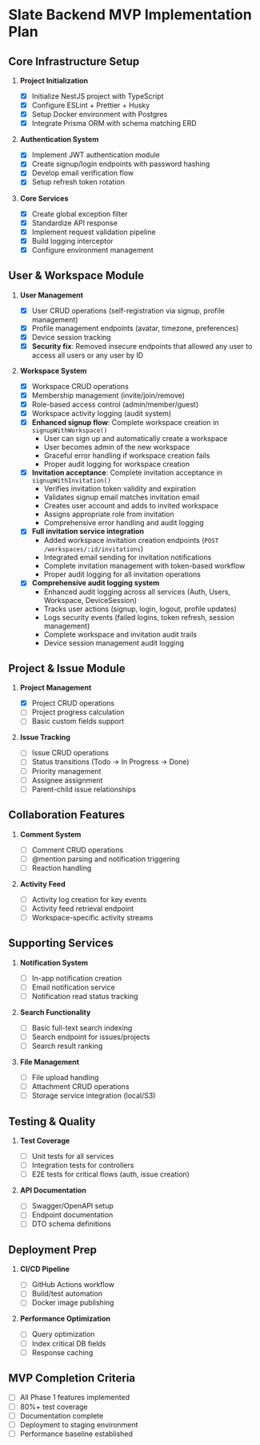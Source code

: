 # Slate Backend MVP Implementation Plan

## Core Infrastructure Setup

1. **Project Initialization**

   - [x] Initialize NestJS project with TypeScript
   - [x] Configure ESLint + Prettier + Husky
   - [x] Setup Docker environment with Postgres
   - [x] Integrate Prisma ORM with schema matching ERD

2. **Authentication System**

   - [x] Implement JWT authentication module
   - [x] Create signup/login endpoints with password hashing
   - [x] Develop email verification flow
   - [x] Setup refresh token rotation

3. **Core Services**
   - [x] Create global exception filter
   - [x] Standardize API response
   - [x] Implement request validation pipeline
   - [x] Build logging interceptor
   - [x] Configure environment management

## User & Workspace Module

1. **User Management**

   - [x] User CRUD operations (self-registration via signup, profile management)
   - [x] Profile management endpoints (avatar, timezone, preferences)
   - [x] Device session tracking
   - [x] **Security fix**: Removed insecure endpoints that allowed any user to access all users or any user by ID

2. **Workspace System**
   - [x] Workspace CRUD operations
   - [x] Membership management (invite/join/remove)
   - [x] Role-based access control (admin/member/guest)
   - [x] Workspace activity logging (audit system)
   - [x] **Enhanced signup flow**: Complete workspace creation in `signupWithWorkspace()` 
     - User can sign up and automatically create a workspace
     - User becomes admin of the new workspace
     - Graceful error handling if workspace creation fails
     - Proper audit logging for workspace creation
   - [x] **Invitation acceptance**: Complete invitation acceptance in `signupWithInvitation()`
     - Verifies invitation token validity and expiration
     - Validates signup email matches invitation email
     - Creates user account and adds to invited workspace
     - Assigns appropriate role from invitation
     - Comprehensive error handling and audit logging
   - [x] **Full invitation service integration**
     - Added workspace invitation creation endpoints (`POST /workspaces/:id/invitations`)
     - Integrated email sending for invitation notifications
     - Complete invitation management with token-based workflow
     - Proper audit logging for all invitation operations
   - [x] **Comprehensive audit logging system**
     - Enhanced audit logging across all services (Auth, Users, Workspace, DeviceSession)
     - Tracks user actions (signup, login, logout, profile updates)
     - Logs security events (failed logins, token refresh, session management)
     - Complete workspace and invitation audit trails
     - Device session management audit logging

## Project & Issue Module

1. **Project Management**

   - [x] Project CRUD operations
   - [ ] Project progress calculation
   - [ ] Basic custom fields support

2. **Issue Tracking**
   - [ ] Issue CRUD operations
   - [ ] Status transitions (Todo → In Progress → Done)
   - [ ] Priority management
   - [ ] Assignee assignment
   - [ ] Parent-child issue relationships

## Collaboration Features

1. **Comment System**

   - [ ] Comment CRUD operations
   - [ ] @mention parsing and notification triggering
   - [ ] Reaction handling

2. **Activity Feed**
   - [ ] Activity log creation for key events
   - [ ] Activity feed retrieval endpoint
   - [ ] Workspace-specific activity streams

## Supporting Services

1. **Notification System**

   - [ ] In-app notification creation
   - [ ] Email notification service
   - [ ] Notification read status tracking

2. **Search Functionality**

   - [ ] Basic full-text search indexing
   - [ ] Search endpoint for issues/projects
   - [ ] Search result ranking

3. **File Management**
   - [ ] File upload handling
   - [ ] Attachment CRUD operations
   - [ ] Storage service integration (local/S3)

## Testing & Quality

1. **Test Coverage**

   - [ ] Unit tests for all services
   - [ ] Integration tests for controllers
   - [ ] E2E tests for critical flows (auth, issue creation)

2. **API Documentation**
   - [ ] Swagger/OpenAPI setup
   - [ ] Endpoint documentation
   - [ ] DTO schema definitions

## Deployment Prep

1. **CI/CD Pipeline**

   - [ ] GitHub Actions workflow
   - [ ] Build/test automation
   - [ ] Docker image publishing

2. **Performance Optimization**
   - [ ] Query optimization
   - [ ] Index critical DB fields
   - [ ] Response caching

## MVP Completion Criteria

- [ ] All Phase 1 features implemented
- [ ] 80%+ test coverage
- [ ] Documentation complete
- [ ] Deployment to staging environment
- [ ] Performance baseline established
